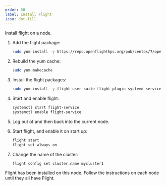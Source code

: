```yaml
---
order: 50
label: Install Flight
icon: dot-fill
---
```



Install flight on a node.



1. Add the flight package:
	```bash
	sudo yum install -y https://repo.openflighthpc.org/pub/centos/7/openflighthpc-release-latest.noarch.rpm
	```

2. Rebuild the yum cache:
	```bash
	sudo yum makecache
	```

3. Install the flight packages:
	```bash
	sudo yum install -y flight-user-suite flight-plugin-systemd-service
	```

4. Start and enable flight:
	```bash
	systemctl start flight-service
	systemctl enable flight-service
	```

5. Log out of and then back into the current node.

6. Start flight, and enable it on start up:
	```bash
	flight start
	flight set always on
	```

7. Change the name of the cluster:
	```bash
	flight config set cluster.name mycluster1
	```


Flight has been installed on this node. Follow the instructions on each node until they all have Flight.
